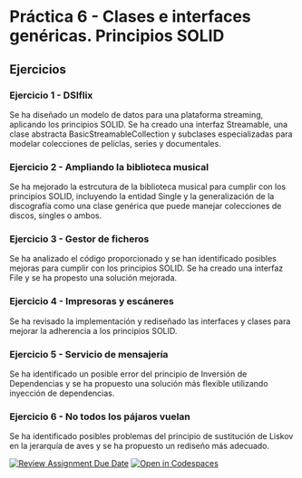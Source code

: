 # Práctica 6 - Clases e interfaces genéricas. Principios SOLID

## Ejercicios

### Ejercicio 1 - DSIflix
Se ha diseñado un modelo de datos para una plataforma streaming, aplicando los principios SOLID. Se ha creado una interfaz Streamable, una clase abstracta BasicStreamableCollection y subclases especializadas para modelar colecciones de pelíclas, series y documentales.

### Ejercicio 2 - Ampliando la biblioteca musical
Se ha mejorado la estrcutura de la biblioteca musical para cumplir con los principios SOLID, incluyendo la entidad Single y la generalización de la discografía como una clase genérica que puede manejar colecciones de discos, singles o ambos.

### Ejercicio 3 - Gestor de ficheros
Se ha analizado el código proporcionado y se han identificado posibles mejoras para cumplir con los principios SOLID. Se ha creado una interfaz File y se ha propesto una solución mejorada.

### Ejercicio 4 - Impresoras y escáneres
Se ha revisado la implementación y rediseñado las interfaces y clases para mejorar la adherencia a los principios SOLID.

### Ejercicio 5 - Servicio de mensajería
Se ha identificado un posible error del principio de Inversión de Dependencias y se ha propuesto una solución más flexible utilizando inyección de dependencias.

### Ejercicio 6 - No todos los pájaros vuelan
Se ha identificado posibles problemas del principio de sustitución de Liskov en la jerarquía de aves y se ha propuesto un rediseño más adecuado.

[![Review Assignment Due Date](https://classroom.github.com/assets/deadline-readme-button-22041afd0340ce965d47ae6ef1cefeee28c7c493a6346c4f15d667ab976d596c.svg)](https://classroom.github.com/a/hGiCucuU)
[![Open in Codespaces](https://classroom.github.com/assets/launch-codespace-2972f46106e565e64193e422d61a12cf1da4916b45550586e14ef0a7c637dd04.svg)](https://classroom.github.com/open-in-codespaces?assignment_repo_id=18544682)
